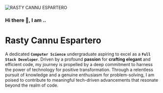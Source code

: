![RASTY CANNU ESPARTERO](https://github.com/RastyFullStaxx/RastyFullStaxx/assets/133841842/843c0b91-93b6-48f3-9437-1069f2f2e086)

### Hi there 👋, I am ..

# Rasty Cannu Espartero
A dedicated __`Computer Science`__ undergraduate aspiring to excel as a __`Full Stack Developer`__. Driven by a profound __passion__ for **crafting elegant** and efficient code, my journey is propelled by a deep commitment to harness the power of technology for positive transformation. Through a relentless pursuit of knowledge and a genuine enthusiasm for problem-solving, I am poised to contribute to meaningful tech-driven advancements that resonate beyond the realm of code.
